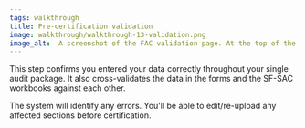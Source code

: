 ```yaml
---
tags: walkthrough
title: Pre-certification validation
image: walkthrough/walkthrough-13-validation.png
image_alt:  A screenshot of the FAC validation page. At the top of the image is the page title.  Below the title is the instructions for this section, which is followed by a table that lists any errors. A button below the section reads, 'Begin validation'. To the right of this button, a disabled button reads 'Proceed to certification', then a link reads, 'Cancel'.
---
```


This step confirms you entered your data correctly throughout your single audit package. It also cross-validates the data in the forms and the SF-SAC workbooks against each other.

The system will identify any errors. You'll be able to edit/re-upload any affected sections before certification.
